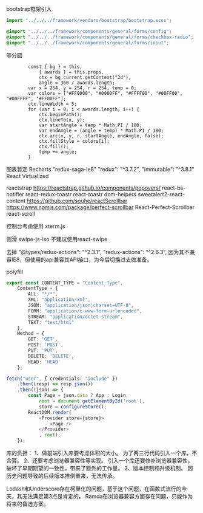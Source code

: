 bootstrap框架引入
```jsx
import "../../../framework/vendors/bootstrap/bootstrap.scss";
```

```scss
@import "../../../framework/components/general/forms/config";
@import "../../../framework/components/general/forms/checkbox-radio";
@import "../../../framework/components/general/forms/input";
```

等分圆
```TS
        const { bg } = this,
            { awards } = this.props,
            ctx = bg.current.getContext("2d"),
            angle = 360 / awards.length;
        var x = 254, y = 254, r = 254, temp = 0;
        var colors = ["#FF0000", "#0000FF", "#FFFF00", "#00FF00", "#00FFFF", "#FF00FF"];
        ctx.lineWidth = 5;
        for (var i = 0; i < awards.length; i++) {
            ctx.beginPath();
            ctx.lineTo(x, y);
            var startAngle = temp * Math.PI / 180;
            var endAngle = (angle + temp) * Math.PI / 180;
            ctx.arc(x, y, r, startAngle, endAngle, false);
            ctx.fillStyle = colors[i];
            ctx.fill();
            temp += angle;
        }
```
图表暂定
Recharts
"redux-saga-ie8"
"redux": "^3.7.2",
"immutable": "^3.8.1"
React Virtualized

reactstrap
https://reactstrap.github.io/components/popovers/
react-bs-notifier
react-redux-toastr
react-toastr
dom-helpers
sweetalert2-react-content
https://github.com/souhe/reactScrollbar
https://www.npmjs.com/package/perfect-scrollbar
React-Perfect-Scrollbar
react-scroll

控制台考虑使用 xterm.js

侧滑
swipe-js-iso
不建议使用react-swipe

去掉
"@types/redux-actions": "^2.3.1",
"redux-actions": "^2.6.3",
因为其不兼容IE8，但使用的api兼容其API接口，为今后切换过去做准备。


polyfill
```ts
export const CONTENT_TYPE = "Content-Type",
    ContentType = {
        ALL: "*/*",
        XML: "application/xml",
        JSON: "application/json;charset=UTF-8",
        FORM: "application/x-www-form-urlencoded",
        STREAM: "application/octet-stream",
        TEXT: "text/html"
    },
    Method = {
        GET: 'GET',
        POST: 'POST',
        PUT: 'PUT',
        DELETE: 'DELETE',
        HEAD: 'HEAD'
    };

fetch("user", { credentials: "include" })
    .then((resp) => resp.json())
    .then((json) => {
        const Page = json.data ? App : Login,
            root = document.getElementById('root'),
            store = configureStore();
        ReactDOM.render(
            <Provider store={store}>
                <Page />
            </Provider>
            , root);
    });
```

库的负担：
1、做前端引入库要考虑体积的大小。
为了两三行代码引入一个库，不合算。
2、还要考虑浏览器兼容性等实现。
引入一个库还要修补浏览器兼容性，破坏了早期期望的一致性，带来了额外的工作量。
3、版本控制和升级机制。
因历史问题导致的后续版本推倒重来，无法传承。

Lodash和Underscore存在柯里化的问题，基于这个问题，在函数式流行的今天，其无法满足第3点是肯定的。
Ramda在浏览器兼容方面存在问题，只能作为将来的备选方案。
